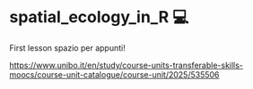 # spatial_ecology_in_R 💻
First lesson
spazio per appunti!



https://www.unibo.it/en/study/course-units-transferable-skills-moocs/course-unit-catalogue/course-unit/2025/535506
